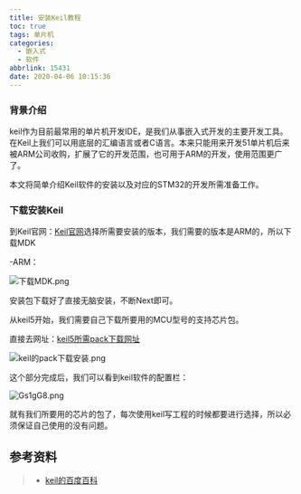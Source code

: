 ```yaml
---
title: 安装Keil教程
toc: true
tags: 单片机
categories:
  - 嵌入式
  - 软件
abbrlink: 15431
date: 2020-04-06 10:15:36
---
```


### 背景介绍

keil作为目前最常用的单片机开发IDE，是我们从事嵌入式开发的主要开发工具。在Keil上我们可以用底层的汇编语言或者C语言。本来只能用来开发51单片机后来被ARM公司收购，扩展了它的开发范围，也可用于ARM的开发，使用范围更广了。

本文将简单介绍Keil软件的安装以及对应的STM32的开发所需准备工作。

### 下载安装Keil

到Keil官网：[Keil官网](https://www.keil.com/download/product/)选择所需要安装的版本，我们需要的版本是ARM的，所以下载MDK

-ARM：

![下载MDK.png](https://s1.ax1x.com/2020/04/06/GsKumq.png)

安装包下载好了直接无脑安装，不断Next即可。

从keil5开始，我们需要自己下载所要用的MCU型号的支持芯片包。

直接去网址：[keil5所需pack下载网址](https://www.keil.com/dd2/pack/)

![keil的pack下载安装.png](https://s1.ax1x.com/2020/04/06/GsMHPO.png)

这个部分完成后，我们可以看到keil软件的配置栏：

![Gs1gG8.png](https://s1.ax1x.com/2020/04/06/Gs1gG8.png)

就有我们所要用的芯片的包了，每次使用keil写工程的时候都要进行选择，所以必须保证自己使用的没有问题。

## 参考资料
> - [keil的百度百科](https://baike.baidu.com/item/keil/4082184?fr=aladdin)

